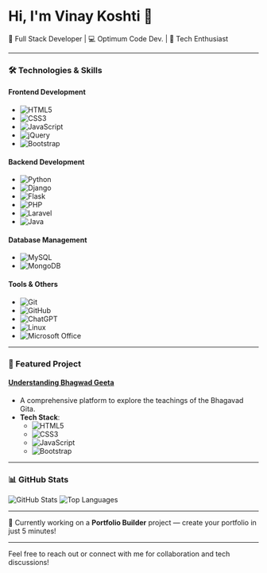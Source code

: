 # Hi, I'm Vinay Koshti 👋

🚀 Full Stack Developer | 💻 Optimum Code Dev. | 🌟 Tech Enthusiast

---

### 🛠 Technologies & Skills

#### Frontend Development
- ![HTML5](https://img.shields.io/badge/-HTML5-E34F26?style=for-the-badge&logo=html5&logoColor=white&width=120)
- ![CSS3](https://img.shields.io/badge/-CSS3-1572B6?style=for-the-badge&logo=css3&logoColor=white&width=120)
- ![JavaScript](https://img.shields.io/badge/-JavaScript-F7DF1E?style=for-the-badge&logo=javascript&logoColor=black&width=120)
- ![jQuery](https://img.shields.io/badge/-jQuery-0769AD?style=for-the-badge&logo=jquery&logoColor=white&width=120)
- ![Bootstrap](https://img.shields.io/badge/-Bootstrap-563D7C?style=for-the-badge&logo=bootstrap&logoColor=white&width=120)

#### Backend Development
- ![Python](https://img.shields.io/badge/-Python-3776AB?style=for-the-badge&logo=python&logoColor=white&width=120)
- ![Django](https://img.shields.io/badge/-Django-092E20?style=for-the-badge&logo=django&logoColor=white&width=120)
- ![Flask](https://img.shields.io/badge/-Flask-000000?style=for-the-badge&logo=flask&logoColor=white&width=120)
- ![PHP](https://img.shields.io/badge/-PHP-777BB4?style=for-the-badge&logo=php&logoColor=white&width=120)
- ![Laravel](https://img.shields.io/badge/-Laravel-FF2D20?style=for-the-badge&logo=laravel&logoColor=white&width=120)
- ![Java](https://img.shields.io/badge/-Java-007396?style=for-the-badge&logo=java&logoColor=white&width=120)

#### Database Management
- ![MySQL](https://img.shields.io/badge/-MySQL-4479A1?style=for-the-badge&logo=mysql&logoColor=white&width=120)
- ![MongoDB](https://img.shields.io/badge/-MongoDB-47A248?style=for-the-badge&logo=mongodb&logoColor=white&width=120)

#### Tools & Others
- ![Git](https://img.shields.io/badge/-Git-F05032?style=for-the-badge&logo=git&logoColor=white&width=120)
- ![GitHub](https://img.shields.io/badge/-GitHub-181717?style=for-the-badge&logo=github&logoColor=white&width=120)
- ![ChatGPT](https://img.shields.io/badge/-ChatGPT-41B883?style=for-the-badge&logo=openai&logoColor=white&width=120)
- ![Linux](https://img.shields.io/badge/-Linux-FCC624?style=for-the-badge&logo=linux&logoColor=black&width=120)
- ![Microsoft Office](https://img.shields.io/badge/-Microsoft%20Office-D83B01?style=for-the-badge&logo=microsoft-office&logoColor=white&width=120)

---

### 🚀 Featured Project

#### [Understanding Bhagwad Geeta](https://bhagwatgeeta.netlify.app/)
- A comprehensive platform to explore the teachings of the Bhagavad Gita.
- **Tech Stack**: 
  - ![HTML5](https://img.shields.io/badge/-HTML5-E34F26?style=for-the-badge&logo=html5&logoColor=white&width=120)
  - ![CSS3](https://img.shields.io/badge/-CSS3-1572B6?style=for-the-badge&logo=css3&logoColor=white&width=120)
  - ![JavaScript](https://img.shields.io/badge/-JavaScript-F7DF1E?style=for-the-badge&logo=javascript&logoColor=black&width=120)
  - ![Bootstrap](https://img.shields.io/badge/-Bootstrap-563D7C?style=for-the-badge&logo=bootstrap&logoColor=white&width=120)

---

### 📊 GitHub Stats

![GitHub Stats](https://github-readme-stats.vercel.app/api?username=Vinayrk2&show_icons=true&theme=radical)
![Top Languages](https://github-readme-stats.vercel.app/api/top-langs/?username=Vinayrk2&layout=compact&theme=radical)

---

🔭 Currently working on a **Portfolio Builder** project — create your portfolio in just 5 minutes!

---

Feel free to reach out or connect with me for collaboration and tech discussions!
